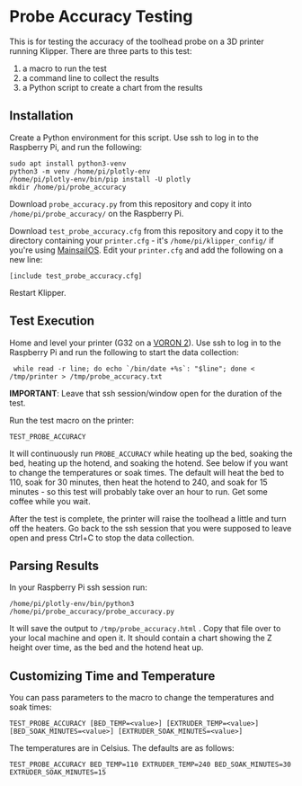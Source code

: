 Probe Accuracy Testing
======================

This is for testing the accuracy of the toolhead probe on a 3D printer running Klipper.  There are three parts
to this test:

1. a macro to run the test
2. a command line to collect the results
3. a Python script to create a chart from the results

Installation
------------

Create a Python environment for this script.  Use ssh to log in to the Raspberry Pi, and run the following:

    sudo apt install python3-venv
    python3 -m venv /home/pi/plotly-env
    /home/pi/plotly-env/bin/pip install -U plotly
    mkdir /home/pi/probe_accuracy

Download `probe_accuracy.py` from this repository and copy it into `/home/pi/probe_accuracy/` on the Raspberry Pi.

Download `test_probe_accuracy.cfg` from this repository and copy it to the directory containing your
`printer.cfg` - it's `/home/pi/klipper_config/` if you're using
[MainsailOS](https://github.com/raymondh2/MainsailOS).  Edit your `printer.cfg` and add the
following on a new line:

    [include test_probe_accuracy.cfg]

Restart Klipper.

Test Execution
--------------

Home and level your printer (G32 on a [VORON 2](https://vorondesign.com)).  Use ssh to log in to the Raspberry
Pi and run the following to start the data collection:

     while read -r line; do echo `/bin/date +%s`: "$line"; done < /tmp/printer > /tmp/probe_accuracy.txt

**IMPORTANT**:  Leave that ssh session/window open for the duration of the test.

Run the test macro on the printer:

    TEST_PROBE_ACCURACY

It will continuously run `PROBE_ACCURACY` while heating up the bed, soaking the bed, heating up the hotend, and
soaking the hotend.  See below if you want to change the temperatures or soak times.  The default will heat the
bed to 110, soak for 30 minutes, then heat the hotend to 240, and soak for 15 minutes - so this test will
probably take over an hour to run.  Get some coffee while you wait.

After the test is complete, the printer will raise the toolhead a little and turn off the heaters.  Go back
to the ssh session that you were supposed to leave open and press Ctrl+C to stop the data collection.

Parsing Results
---------------

In your Raspberry Pi ssh session run:

    /home/pi/plotly-env/bin/python3 /home/pi/probe_accuracy/probe_accuracy.py

It will save the output to `/tmp/probe_accuracy.html` .  Copy that file over to your local machine and open
it.  It should contain a chart showing the Z height over time, as the bed and the hotend heat up.

Customizing Time and Temperature
--------------------------------

You can pass parameters to the macro to change the temperatures and soak times:

    TEST_PROBE_ACCURACY [BED_TEMP=<value>] [EXTRUDER_TEMP=<value>] [BED_SOAK_MINUTES=<value>] [EXTRUDER_SOAK_MINUTES=<value>]

The temperatures are in Celsius.  The defaults are as follows:

    TEST_PROBE_ACCURACY BED_TEMP=110 EXTRUDER_TEMP=240 BED_SOAK_MINUTES=30 EXTRUDER_SOAK_MINUTES=15
